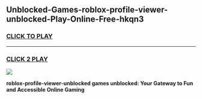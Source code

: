 
## Unblocked-Games-roblox-profile-viewer-unblocked-Play-Online-Free-hkqn3
<h3>
<a href="https://premium76.site?title=roblox-profile-viewer-unblocked&ref=26A">CLICK TO PLAY</a></h3>
<hr>

<h3>
<a href="https://premium76.site?title=roblox-profile-viewer-unblocked&ref=26A">CLICK 2 PLAY</a>
  
</h3>

<a href="https://premium76.site?title=roblox-profile-viewer-unblocked&ref=26A"><img src="https://clearcache.store/games.png"></a>


**roblox-profile-viewer-unblocked games unblocked: Your Gateway to Fun and Accessible Online Gaming**

